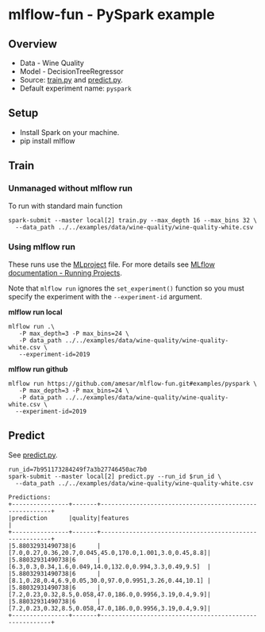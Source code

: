 # mlflow-fun - PySpark example

## Overview

* Data - Wine Quality
* Model - DecisionTreeRegressor
* Source: [train.py](train.py) and [predict.py](predict.py).
* Default experiment name: `pyspark`

## Setup

* Install Spark on your machine.
* pip install mlflow


## Train

### Unmanaged without mlflow run

To run with standard main function
```
spark-submit --master local[2] train.py --max_depth 16 --max_bins 32 \
  --data_path ../../examples/data/wine-quality/wine-quality-white.csv
```

### Using mlflow run

These runs use the [MLproject](MLproject) file. For more details see [MLflow documentation - Running Projects](https://mlflow.org/docs/latest/projects.html#running-projects).

Note that `mlflow run` ignores the `set_experiment()` function so you must specify the experiment with the  `--experiment-id` argument.

**mlflow run local**
```
mlflow run .\
   -P max_depth=3 -P max_bins=24 \
   -P data_path ../../examples/data/wine-quality/wine-quality-white.csv \
   --experiment-id=2019
```

**mlflow run github**
```
mlflow run https://github.com/amesar/mlflow-fun.git#examples/pyspark \
   -P max_depth=3 -P max_bins=24 \
   -P data_path ../../examples/data/wine-quality/wine-quality-white.csv \
  --experiment-id=2019
```

## Predict

See [predict.py](predict.py).

```
run_id=7b951173284249f7a3b27746450ac7b0
spark-submit --master local[2] predict.py --run_id $run_id \
  --data_path ../../examples/data/wine-quality/wine-quality-white.csv
```

```
Predictions:
+----------------+-------+--------------------------------------------------------+
|prediction      |quality|features                                                |
+----------------+-------+--------------------------------------------------------+
|5.88032931490738|6      |[7.0,0.27,0.36,20.7,0.045,45.0,170.0,1.001,3.0,0.45,8.8]|
|5.88032931490738|6      |[6.3,0.3,0.34,1.6,0.049,14.0,132.0,0.994,3.3,0.49,9.5]  |
|5.88032931490738|6      |[8.1,0.28,0.4,6.9,0.05,30.0,97.0,0.9951,3.26,0.44,10.1] |
|5.88032931490738|6      |[7.2,0.23,0.32,8.5,0.058,47.0,186.0,0.9956,3.19,0.4,9.9]|
|5.88032931490738|6      |[7.2,0.23,0.32,8.5,0.058,47.0,186.0,0.9956,3.19,0.4,9.9]|
+----------------+-------+--------------------------------------------------------+
```
